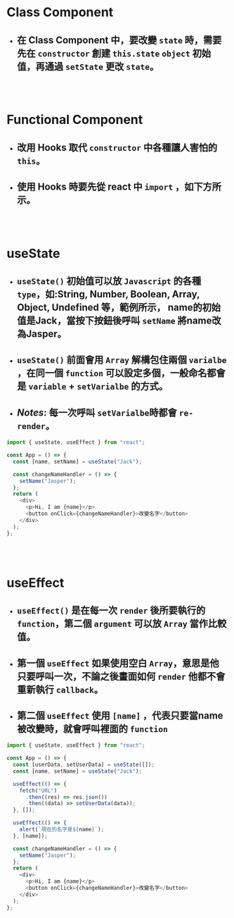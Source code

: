 # Class Component

- ## 在 Class Component 中，要改變 `state` 時，需要先在 `constructor` 創建 `this.state` `object` 初始值，再通過 `setState` 更改 `state`。

<br><br>

# Functional Component

- ## 改用 Hooks 取代 `constructor` 中各種讓人害怕的 `this`。
- ## 使用 Hooks 時要先從 react 中 `import` ，如下方所示。
  <br><br>

# useState

- ## `useState()` 初始值可以放 `Javascript` 的各種 `type`，如:String, Number, Boolean, Array, Object, Undefined 等，範例所示， **name**的初始值是**Jack**，當按下按鈕後呼叫 `setName` 將**name**改為**Jasper**。

- ## `useState()` 前面會用 `Array` 解構包住兩個 `varialbe` ，在同一個 `function` 可以設定多個，一般命名都會是 `variable` + `setVarialbe` 的方式。
- ## _Notes_: 每一次呼叫 `setVarialbe`時都會 `re-render`。

```js
import { useState, useEffect } from "react";

const App = () => {
  const [name, setName] = useState("Jack");

  const changeNameHandler = () => {
    setName("Jasper");
  };
  return (
    <div>
      <p>Hi, I am {name}</p>
      <button onClick={changeNameHandler}>改變名字</button>
    </div>
  );
};
```

<br><br>

# useEffect

- ## `useEffect()` 是在每一次 `render` 後所要執行的 `function`，第二個 `argument` 可以放 `Array` 當作比較值。
- ## 第一個 `useEffect` 如果使用空白 `Array`，意思是他只要呼叫一次，不論之後畫面如何 `render` 他都不會重新執行 `callback`。
- ## 第二個 `useEffect` 使用 `[name]` ，代表只要當**name**被改變時，就會呼叫裡面的 `function`

```js
import { useState, useEffect } from "react";

const App = () => {
  const [userData, setUserData] = useState([]);
  const [name, setName] = useState("Jack");

  useEffect(() => {
    fetch("URL")
      .then((res) => res.json())
      .then((data) => setUserData(data));
  }, []);

  useEffect(() => {
    alert(`現在的名字是${name}`);
  }, [name]);

  const changeNameHandler = () => {
    setName("Jasper");
  };
  return (
    <div>
      <p>Hi, I am {name}</p>
      <button onClick={changeNameHandler}>改變名字</button>
    </div>
  );
};
```
